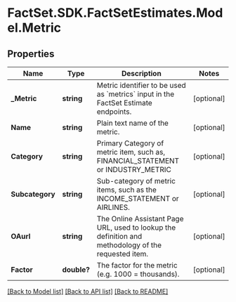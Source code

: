 # FactSet.SDK.FactSetEstimates.Model.Metric

## Properties

Name | Type | Description | Notes
------------ | ------------- | ------------- | -------------
**_Metric** | **string** | Metric identifier to be used as &#x60;metrics&#x60; input in the FactSet Estimate endpoints. | [optional] 
**Name** | **string** | Plain text name of the metric. | [optional] 
**Category** | **string** | Primary Category of metric item, such as, FINANCIAL_STATEMENT or INDUSTRY_METRIC | [optional] 
**Subcategory** | **string** | Sub-category of metric items, such as the INCOME_STATEMENT or AIRLINES. | [optional] 
**OAurl** | **string** | The Online Assistant Page URL, used to lookup the definition and methodology of the requested item. | [optional] 
**Factor** | **double?** | The factor for the metric (e.g. 1000 &#x3D; thousands). | [optional] 

[[Back to Model list]](../README.md#documentation-for-models) [[Back to API list]](../README.md#documentation-for-api-endpoints) [[Back to README]](../README.md)


